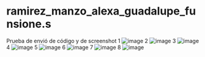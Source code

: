 # ramirez_manzo_alexa_guadalupe_funsione.s
Prueba de envió de código y de screenshot
1
![image](https://github.com/user-attachments/assets/4f56cfc8-3ab2-4cc5-8ca9-3f84d2a042c3)
2
![image](https://github.com/user-attachments/assets/5ab23827-1d64-42e9-b6f2-d1b2596310eb)
3
![image](https://github.com/user-attachments/assets/19f37400-5044-4f87-8c65-ae8305efbab4)
4
![image](https://github.com/user-attachments/assets/bbbdb316-af87-4371-b473-f62f40736735)
5
![image](https://github.com/user-attachments/assets/084c1cca-ca2f-4416-9d85-8e7619bda7bb)
6
![image](https://github.com/user-attachments/assets/742e5cf9-f467-4f7d-83df-2044a0984460)
7
![image](https://github.com/user-attachments/assets/1d7ffdac-6553-47bb-86f7-c1fabc1e6589)
8
![image](https://github.com/user-attachments/assets/89cf4bc5-4be0-4b62-bde1-589f743f79e6)

